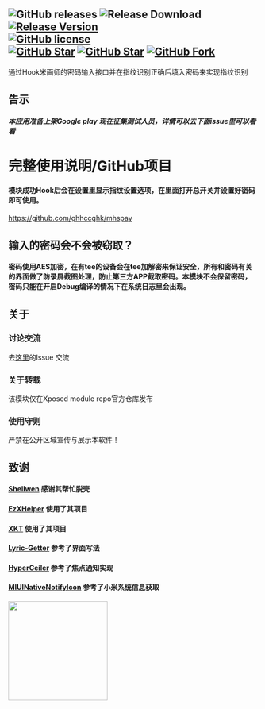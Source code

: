 ![GitHub releases](https://img.shields.io/github/downloads/Xposed-Modules-Repo/com.mihuashi.paybyfinger/total?label=LSPosed%20downloads&labelColor=F48FB1) ![Release Download](https://img.shields.io/github/downloads/ghhccghk/mhspay/total?style=flat-square) [![Release Version](https://img.shields.io/github/v/release/ghhccghk/mhspay?style=flat-square)](https://github.com/ghhccghk/mhspay/releases/latest)  
[![GitHub license](https://img.shields.io/github/license/ghhccghk/mhspay?style=flat-square)](https://github.com/ghhccghk/mhspay/LICENSE.md)  
[![GitHub Star](https://img.shields.io/github/stars/ghhccghk/mhspay?style=flat-square)](https://github.com/ghhccghk/mhspay/stargazers) [![GitHub Star](https://img.shields.io/github/stars/Xposed-Modules-Repo/com.mihuashi.paybyfinger?style=flat-square&label=LSPosed%20Star&labelColor=F48FB1)](https://github.com/Xposed-Modules-Repo/com.mihuashi.paybyfinger/stargazers)
[![GitHub Fork](https://img.shields.io/github/forks/ghhccghk/mhspay?style=flat-square)](https://github.com/ghhccghk/mhspay/network/members)
---
通过Hook米画师的密码输入接口并在指纹识别正确后填入密码来实现指纹识别
## 告示
##### 本应用准备上架Google play 现在征集测试人员，详情可以去下面issue里可以看看

# 完整使用说明/GitHub项目
#### 模块成功Hook后会在设置里显示指纹设置选项，在里面打开总开关并设置好密码即可使用。
https://github.com/ghhccghk/mhspay

## 输入的密码会不会被窃取？
#### 密码使用AES加密，在有tee的设备会在tee加解密来保证安全，所有和密码有关的界面做了防录屏截图处理，防止第三方APP截取密码。本模块不会保留密码，密码只能在开启Debug编译的情况下在系统日志里会出现。

## 关于
### 讨论交流
去[这里](https://github.com/ghhccghk/mhspay)的Issue 交流
### 关于转载
该模块仅在Xposed module repo官方仓库发布
### 使用守则
严禁在公开区域宣传与展示本软件！
## 致谢
#### [Shellwen](https://github.com/ShellWen) 感谢其帮忙脱壳
#### [EzXHelper](https://github.com/KyuubiRan/EzXHelper) 使用了其项目
#### [XKT](https://github.com/xiaowine/XKT) 使用了其项目
#### [Lyric-Getter](https://github.com/xiaowine/Lyric-Getter) 参考了界面写法
#### [HyperCeiler](https://github.com/ReChronoRain/HyperCeiler) 参考了焦点通知实现
#### [MIUINativeNotifyIcon](https://github.com/fankes/MIUINativeNotifyIcon) 参考了小米系统信息获取
[<img src="https://resources.jetbrains.com/storage/products/company/brand/logos/jb_beam.png" width="200"/>](https://www.jetbrains.com)


